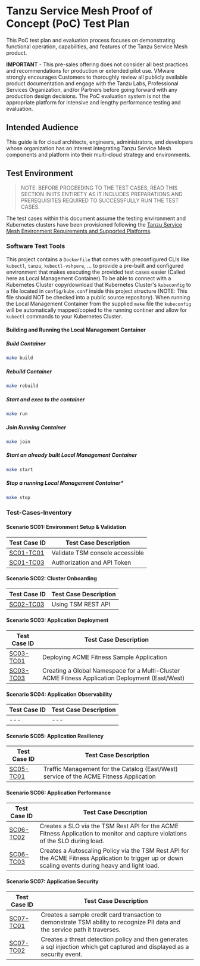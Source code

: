 # Tanzu Service Mesh Proof of Concept (PoC) Test Plan

This PoC test plan and evaluation process focuses on demonstrating functional operation, capabilities, and features of the Tanzu Service Mesh product.

**IMPORTANT** - This pre-sales offering does not consider all best practices and recommendations for production or extended pilot use.  VMware strongly encourages Customers to thoroughly review all publicly available product documentation and engage with the Tanzu Labs, Professional Services Organization, and/or Partners before going forward with any production design decisions. The PoC evaluation system is not the appropriate platform for intensive and lengthy performance testing and evaluation.

## Intended Audience

This guide is for cloud architects, engineers, administrators, and developers whose organization has an interest integrating Tanzu Service Mesh components and platform into their multi-cloud strategy and environments.

## Test Environment

>NOTE: BEFORE PROCEEDING TO THE TEST CASES, READ THIS SECTION IN ITS ENTIRETY AS IT INCLUDES PREPARATIONS AND PREREQUISITES REQUIRED TO SUCCESSFULLY RUN THE TEST CASES.

The test cases within this document assume the testing environment and Kubernetes clusters have been provisioned following the [Tanzu Service Mesh Environment Requirements and Supported Platforms](https://docs.vmware.com/en/VMware-Tanzu-Service-Mesh/services/tanzu-service-mesh-environment-requirements-and-supported-platforms/GUID-D0B939BE-474E-4075-9A65-3D72B5B9F237.html#workload-cluster-resource-requirements-0).

### Software Test Tools

This project contains a `Dockerfile` that comes with preconfigured CLIs like `kubectl`, `tanzu`, `kubectl-vshpere`, ... to provide a pre-built and configured environment that makes executing the provided test cases easier (Called here as Local Management Container).To be able to connect with a Kubernetes Cluster copy/download that Kubernetes Cluster's `kubeconfig` to a file located in `config/kube.conf` inside this project structure (NOTE: This file should NOT be checked into a public source repository). When running the Local Management Container from the supplied `make` file the `kubeconfig` will be automatically mapped/copied to the running continer and allow for `kubectl` commands to your Kubernetes Cluster.

#### Building and Running the Local Management Container

##### Build Container

```sh
make build
```

##### Rebuild Container

```sh
make rebuild
```

##### Start and exec to the container

```sh
make run
```

##### Join Running Container

```sh
make join
```

##### Start an already built Local Management Container

```sh
make start
```

##### Stop a running Local Management Container*

```sh
make stop
```

### Test-Cases-Inventory

#### Scenario SC01: Environment Setup & Validation

Test Case ID | Test Case Description |
--- | --- |
[SC01-TC01](scenarios/sc01-environment-setup/sc01-tc01-validate-tsm-console.md) | Validate TSM console accessible |
[SC01-TC03](scenarios/sc01-environment-setup/sc01-tc03-csp-api-authorization-api.md) | Authorization and API Token |

#### Scenario SC02: Cluster Onboarding

Test Case ID | Test Case Description |
--- | --- |
[SC02-TC03](scenarios/sc02-cluster-onboarding/sc02-tc03-onboard-tsm-api.md) | Using TSM REST API |

#### Scenario SC03: Application Deployment

Test Case ID | Test Case Description |
--- | --- |
[SC03-TC01](scenarios/sc03-application-deployment/sc03-tc01-acme-fitness-application.md) | Deploying ACME Fitness Sample Application |
[SC03-TC03](scenarios/sc03-application-deployment/sc03-tc03-acme-fitness-gns-api.md) | Creating a Global Namespace for a Multi-Cluster ACME Fitness Application Deployment (East/West) |

#### Scenario SC04: Application Observability

Test Case ID | Test Case Description |
--- | --- |
--- | --- |

#### Scenario SC05: Application Resiliency

Test Case ID | Test Case Description |
--- | --- |
[SC05-TC01](scenarios/sc05-application-resiliency/sc05-tc01-traffic-management-api.md) | Traffic Management for the Catalog (East/West) service of the ACME Fitness Application |

#### Scenario SC06: Application Performance

Test Case ID | Test Case Description |
--- | --- |
[SC06-TC02](scenarios/sc06-application-performance/sc06-tc02-service-slo-api.md) | Creates a SLO via the TSM Rest API for the ACME Fitness Application to monitor and capture violations of the SLO during load. |
[SC06-TC03](scenarios/sc06-application-performance/sc06-tc03-service-autoscaling.md) | Creates a Autoscaling Policy via the TSM Rest API for the ACME Fitness Application to trigger up or down scaling events during heavy and light load. |

#### Scenario SC07: Application Security

Test Case ID | Test Case Description |
--- | --- |
[SC07-TC01](scenarios/sc07-application-security/sc07-tc01-detect-PII-data.md) | Creates a sample credit card transaction to demonstrate TSM ability to recognize PII data and the service path it traverses. |
[SC07-TC02](scenarios/sc07-application-security/sc07-tc02-detect-SQL-injection.md) | Creates a threat detection policy and then generates a sql injection which get captured and displayed as a security event. |
